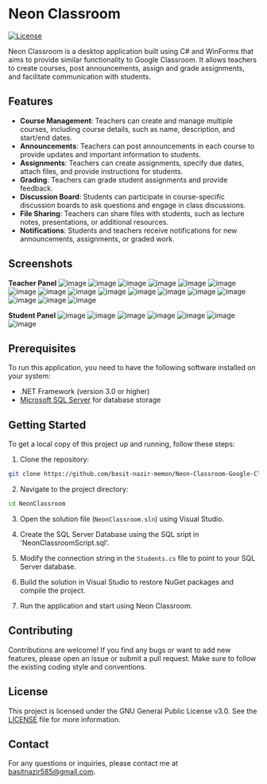 # Neon Classroom

[![License](https://img.shields.io/badge/License-GNU%20GPL%20v3-blue.svg)](https://www.gnu.org/licenses/gpl-3.0)

Neon Classroom is a desktop application built using C# and WinForms that aims to provide similar functionality to Google Classroom. It allows teachers to create courses, post announcements, assign and grade assignments, and facilitate communication with students.

## Features

- **Course Management**: Teachers can create and manage multiple courses, including course details, such as name, description, and start/end dates.
- **Announcements**: Teachers can post announcements in each course to provide updates and important information to students.
- **Assignments**: Teachers can create assignments, specify due dates, attach files, and provide instructions for students.
- **Grading**: Teachers can grade student assignments and provide feedback.
- **Discussion Board**: Students can participate in course-specific discussion boards to ask questions and engage in class discussions.
- **File Sharing**: Teachers can share files with students, such as lecture notes, presentations, or additional resources.
- **Notifications**: Students and teachers receive notifications for new announcements, assignments, or graded work.

## Screenshots
**Teacher Panel**
![image](https://github.com/basit-nazir-memon/Neon-Classroom-Google-Classroom-LMS/assets/123104663/a0032b06-e0b0-470b-9425-39704e0f6883)
![image](https://github.com/basit-nazir-memon/Neon-Classroom-Google-Classroom-LMS/assets/123104663/bcfa1d2f-2704-40a9-99bb-71f42cbfa475)
![image](https://github.com/basit-nazir-memon/Neon-Classroom-Google-Classroom-LMS/assets/123104663/861ad3a2-f76f-4b15-8d93-19ba9101cf42)
![image](https://github.com/basit-nazir-memon/Neon-Classroom-Google-Classroom-LMS/assets/123104663/b24d510e-8271-49d5-87e1-0c0350a31271)
![image](https://github.com/basit-nazir-memon/Neon-Classroom-Google-Classroom-LMS/assets/123104663/764acef2-5e21-49fd-9b65-f759699ff810)
![image](https://github.com/basit-nazir-memon/Neon-Classroom-Google-Classroom-LMS/assets/123104663/07c31db4-5fe4-465f-8bc5-bf6543e6b652)
![image](https://github.com/basit-nazir-memon/Neon-Classroom-Google-Classroom-LMS/assets/123104663/d729bf42-3faf-47f7-84ca-e912159ac09f)
![image](https://github.com/basit-nazir-memon/Neon-Classroom-Google-Classroom-LMS/assets/123104663/e48023ab-1449-43e8-8a0d-64277d5f2a76)
![image](https://github.com/basit-nazir-memon/Neon-Classroom-Google-Classroom-LMS/assets/123104663/7e3fa936-93a7-4f74-9811-e2b0b0a40586)
![image](https://github.com/basit-nazir-memon/Neon-Classroom-Google-Classroom-LMS/assets/123104663/7c5be0db-d880-4b7e-aefc-05e96c45747e)
![image](https://github.com/basit-nazir-memon/Neon-Classroom-Google-Classroom-LMS/assets/123104663/2408622d-ebf9-4e75-9c2c-0822a0d75ac7)
![image](https://github.com/basit-nazir-memon/Neon-Classroom-Google-Classroom-LMS/assets/123104663/b87bad30-73d7-4193-b19a-19bec239d98e)
![image](https://github.com/basit-nazir-memon/Neon-Classroom-Google-Classroom-LMS/assets/123104663/38ed1e62-c172-4766-8b71-e17a3b9ca4c4)
![image](https://github.com/basit-nazir-memon/Neon-Classroom-Google-Classroom-LMS/assets/123104663/17ec879d-33a9-47f6-abff-551d41ad5b84)
![image](https://github.com/basit-nazir-memon/Neon-Classroom-Google-Classroom-LMS/assets/123104663/83580c8d-eb56-42e1-8b26-7eb3bda33818)
![image](https://github.com/basit-nazir-memon/Neon-Classroom-Google-Classroom-LMS/assets/123104663/909e1548-2397-4222-9667-0f37a7231233)
![image](https://github.com/basit-nazir-memon/Neon-Classroom-Google-Classroom-LMS/assets/123104663/7c3087a7-19d4-4168-9c43-4904763f61e6)

**Student Panel**
![image](https://github.com/basit-nazir-memon/Neon-Classroom-Google-Classroom-LMS/assets/123104663/3f481a89-685e-4b10-bc5f-08336784a8d6)
![image](https://github.com/basit-nazir-memon/Neon-Classroom-Google-Classroom-LMS/assets/123104663/8597474b-c4ce-4f3a-ad21-e45abfdcd044)
![image](https://github.com/basit-nazir-memon/Neon-Classroom-Google-Classroom-LMS/assets/123104663/65de6365-18a0-40be-9a02-042ec21b48f3)
![image](https://github.com/basit-nazir-memon/Neon-Classroom-Google-Classroom-LMS/assets/123104663/c0636e66-7e44-410c-81d7-ea9443741e65)
![image](https://github.com/basit-nazir-memon/Neon-Classroom-Google-Classroom-LMS/assets/123104663/d46e81e3-92a6-4674-a5db-6a6b12363b70)
![image](https://github.com/basit-nazir-memon/Neon-Classroom-Google-Classroom-LMS/assets/123104663/566179aa-ac69-4cae-86b4-789ad7d3e306)
![image](https://github.com/basit-nazir-memon/Neon-Classroom-Google-Classroom-LMS/assets/123104663/6bf6ca28-ed12-45b0-a519-729a779a8844)


## Prerequisites

To run this application, you need to have the following software installed on your system:

- .NET Framework (version 3.0 or higher)
- [Microsoft SQL Server](https://www.microsoft.com/en-us/sql-server) for database storage

## Getting Started

To get a local copy of this project up and running, follow these steps:

1. Clone the repository:

```bash
git clone https://github.com/basit-nazir-memon/Neon-Classroom-Google-Classroom-LMS.git
```

2. Navigate to the project directory:

```bash
cd NeonClassroom
```

3. Open the solution file (`NeonClassroom.sln`) using Visual Studio.

4. Create the SQL Server Database using the SQL sript in 'NeonClassroomScript.sql'.

5. Modify the connection string in the `Students.cs` file to point to your SQL Server database.

6. Build the solution in Visual Studio to restore NuGet packages and compile the project.

7. Run the application and start using Neon Classroom.

## Contributing

Contributions are welcome! If you find any bugs or want to add new features, please open an issue or submit a pull request. Make sure to follow the existing coding style and conventions.

## License

This project is licensed under the GNU General Public License v3.0. See the [LICENSE](LICENSE) file for more information.

## Contact

For any questions or inquiries, please contact me at basitnazir585@gmail.com.
